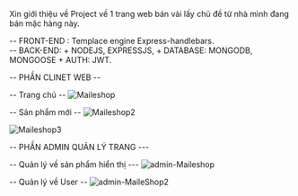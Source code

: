 Xin giới thiệu về Project về 1 trang web bán vải lấy chủ đề từ nhà mình đang bán mặc hàng này.

-- FRONT-END : Templace engine Express-handlebars.
</br>
-- BACK-END: + NODEJS, EXPRESSJS, 
             + DATABASE: MONGODB, MONGOOSE
             + AUTH: JWT.

-- PHẦN CLINET WEB  --

-- Trang chủ --
![Maileshop](https://user-images.githubusercontent.com/83261160/151345217-ece34b63-4a20-41a7-a134-cd15372cab09.jpg)

-- Sản phẩm mới --
![Maileshop2](https://user-images.githubusercontent.com/83261160/151345130-c29ae30c-598f-4e89-b47d-f6dfb3e077a0.jpg)


![Maileshop3](https://user-images.githubusercontent.com/83261160/151345242-467a5d1f-d47f-4157-9b1d-370dadbecc32.jpg)


-- PHẦN ADMIN QUẢN LÝ TRANG ---

-- Quản lý về sản phẩm hiển thị ---
![admin-Maileshop](https://user-images.githubusercontent.com/83261160/151346036-994f92ed-e228-49bd-8c02-d81ea6b5459d.jpg)


-- Quản lý về User --
![admin-MaileShop2](https://user-images.githubusercontent.com/83261160/151346121-e15e6a48-8a96-4c6e-8ba5-91d284e63a57.jpg)


